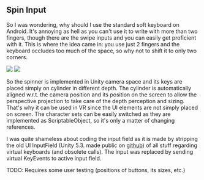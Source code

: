## Spin Input
So I was wondering, why should I use the standard soft keyboard on Android. It's annoying as hell as you can't use it to write with more than two fingers, though there are the swipe inputs and you can easily get proficient with it. This is where the idea came in: you use just 2 fingers and the keyboard occludes too much of the space, so why not to shift it to only two corners.

![](https://github.com/janovrom/SpinInput/tree/master/Media/Screenshot_2019-06-24-10-39-28.png)
![](https://github.com/janovrom/SpinInput/tree/master/Media/Screenshot_2019-06-24-10-40-29.png)

So the spinner is implemented in Unity camera space and its keys are placed simply on cylinder in different depth. The cylinder is automatically aligned w.r.t. the camera position and its position on the screen to allow the perspective projection to take care of the depth perception and sizing. That's why it can be used in VR since the UI elements are not simply placed on screen. 
The character sets can be easily switched as they are implemented as ScriptableObject, so it's only a matter of changing references.

I was quite shameless about coding the input field as it is made by stripping the old UI InputField (Unity 5.3. made public on [github](https://github.com/tenpn/unity3d-ui/blob/master/UnityEngine.UI/UI/Core/InputField.cs)) of all stuff regarding virtual keyboards (and obsolete calls). The input was replaced by sending virtual KeyEvents to active input field.

TODO: Requires some user testing (positions of buttons, its sizes, etc.)
